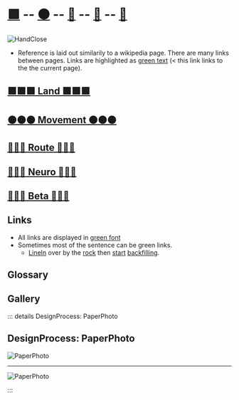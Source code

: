 # [🟩](/reference/Land/Overview) -- [🟠](/reference/Movement/Overview) -- [🔺](/reference/Route/Overview) -- [💜](/reference/Neuro/Overview) -- [🔷](/reference/Beta/Overview)

![HandClose](/Screenshot_HandClose.png)

- Reference is laid out similarily to a wikipedia page. There are many links between pages. Links are highlighted as [green text](/reference/Overview) (< this link links to the the current page).


## [🟩🟩🟩  Land  🟩🟩🟩](/reference/Land/Overview) 

## [🟠🟠🟠  Movement  🟠🟠🟠](/reference/Movement/Overview)

## [🔺🔺🔺  Route  🔺🔺🔺](/reference/Route/Overview)

## [💜💜💜  Neuro  💜💜💜](/reference/Neuro/Overview)

## [🔷🔷🔷  Beta  🔷🔷🔷](/reference/Beta/Overview)



## Links

- All links are displayed in [green font](/guide/GoBack)
- Sometimes most of the sentence can be green links.
    - [LineIn]() over by the [rock]() then [start]() [backfilling]().




## Glossary

## Gallery





::: details DesignProcess: PaperPhoto

## DesignProcess: PaperPhoto

![PaperPhoto](/Paper_BetaQuote.jpg)

---

![PaperPhoto](/Paper_BetaQuote2.jpg)

:::